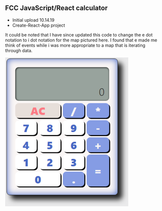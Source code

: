 ## FCC JavaScript/React calculator

- Initial upload 10.14.19
- Create-React-App project

It could be noted that I have since updated this code to change the e dot notation to i dot notation for the map pictured here.  I found that e made me think of events while i was more appropriate to a map that is iterating through data.  

<img src="img/preview.png" width="400">
